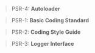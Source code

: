 
> PSR-4: **Autoloader**

> PSR-1: **Basic Coding Standard**

> PSR-2: **Coding Style Guide**

> PSR-3: **Logger Interface**


